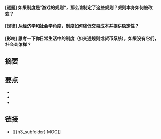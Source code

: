 #### [谜题] 如果制度是“游戏的规则”，那么谁制定了这些规则？规则本身如何被改变？


#### [规律] 从经济学和社会学角度，制度如何降低交易成本并提供稳定性？


#### [影响] 思考一下你日常生活中的制度（如交通规则或货币系统），如果没有它们，社会会怎样？


## 摘要


## 要点

- 
- 
- 

## 链接

- [[{h3_subfolder} MOC]]

